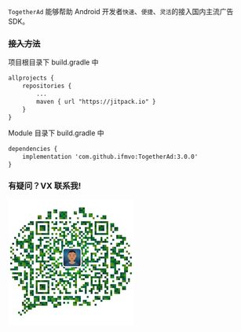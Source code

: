 ``TogetherAd`` 能够帮助 Android 开发者``快速``、``便捷``、``灵活``的接入国内主流广告 SDK。

### ~~接入方法~~
项目根目录下 build.gradle 中
```
allprojects {
    repositories {
        ...
        maven { url "https://jitpack.io" }
    }
}
```

Module 目录下 build.gradle 中
```
dependencies {
    implementation 'com.github.ifmvo:TogetherAd:3.0.0'
}
```
### 有疑问？VX 联系我! 
![WeChat](img/Wechat.jpeg)

